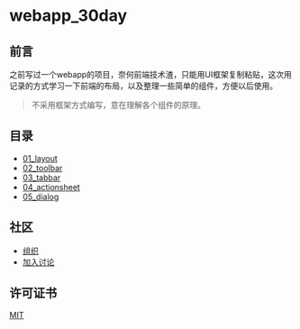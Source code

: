 # webapp_30day  

## 前言  
  
之前写过一个webapp的项目，奈何前端技术渣，只能用UI框架复制粘贴，这次用记录的方式学习一下前端的布局，以及整理一些简单的组件，方便以后使用。  

> 不采用框架方式编写，意在理解各个组件的原理。

  
## 目录  

- [01_layout](./01_layout/layout.html)  
- [02_toolbar](./02_toolbar/toolbar.html)  
- [03_tabbar](./03_tabbar/tabbar.html)  
- [04_actionsheet](./04_actionsheet/actionsheet.html) 
- [05_dialog](./05_dialog/dialog.html) 

## 社区

- [组织](https://github.com/lanb-code)  
- [加入讨论](https://github.com/colodoo/webapp_30day/issues)  


## 许可证书  

[MIT](https://github.com/colodoo/webapp_30day/blob/master/LICENSE)
